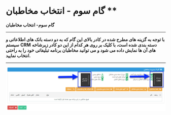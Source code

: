 # گام سوم - انتخاب مخاطبان      **

**گام سوم- انتخاب مخاطبان**

******

**با توجه به گزینه های مطرح شده در کادر بالای این گام که به دو دسته بانک های اطلاعاتی و سیستم** **CRM** **دسته بندی شده است، با کلیک بر روی هر کدام از این دو کادر زیرشاخه های آن ها نمایش داده می شود و می توانید مخاطبان برنامه تبلیغاتی خود را به راحتی انتخاب نمایید.** 

****

******![](advertise-tools110.JPG)******